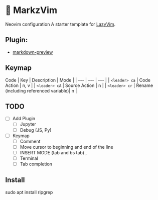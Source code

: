 # 🐯 MarkzVim

Neovim configuration A starter template for [LazyVim](https://github.com/LazyVim/LazyVim).

## Plugin:

- [markdown-preview](https://github.com/iamcco/markdown-preview.nvim)

## Keymap

Code
| Key | Description | Mode |
| --- | --- | --- |
| `<leader> ca` | Code Action | n, v |
| `<leader> cA` | Source Action | n |
| `<leader> cr` | Rename (including referenced variable)| n |

## TODO

- [ ] Add Plugin
  - [ ] Jupyter
  - [ ] Debug (JS, Py)
- [ ] Keymap
  - [ ] Comment
  - [ ] Move cursor to beginning and end of the line
  - [ ] INSERT MODE (tab and bs tab) <C-i>,<C-w>
  - [ ] Terminal
  - [ ] Tab completion

## Install
sudo apt install ripgrep
